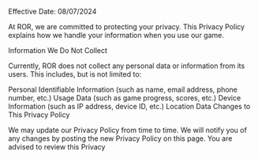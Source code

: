 Effective Date: 08/07/2024

At ROR, we are committed to protecting your privacy. This Privacy Policy explains how we handle your information when you use our game.

Information We Do Not Collect

Currently, ROR does not collect any personal data or information from its users. This includes, but is not limited to:

Personal Identifiable Information (such as name, email address, phone number, etc.)
Usage Data (such as game progress, scores, etc.)
Device Information (such as IP address, device ID, etc.)
Location Data
Changes to This Privacy Policy

We may update our Privacy Policy from time to time. We will notify you of any changes by posting the new Privacy Policy on this page. You are advised to review this Privacy